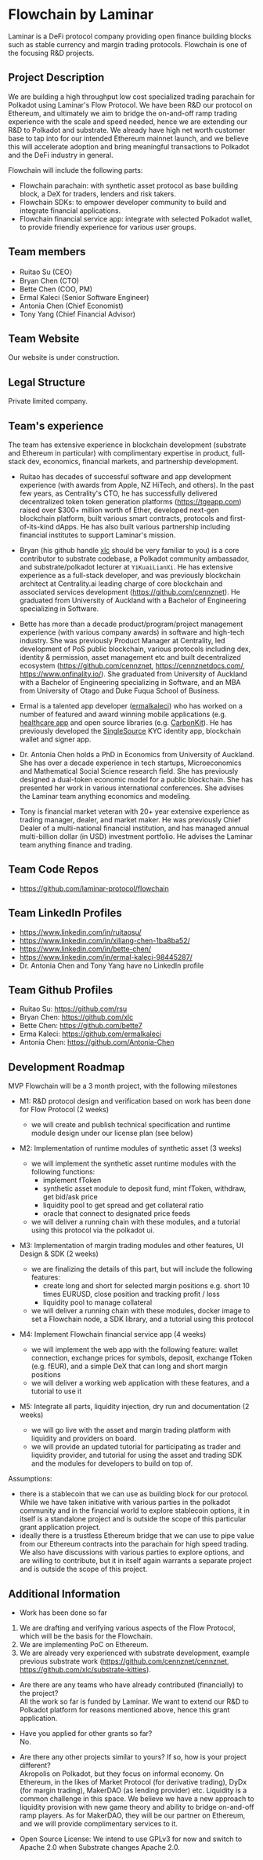# Flowchain by Laminar
Laminar is a DeFi protocol company providing open finance building blocks such as stable currency and margin trading protocols. Flowchain is one of the focusing R&D projects.

## Project Description
We are building a high throughput low cost specialized trading parachain for Polkadot using Laminar's Flow Protocol. We have been R&D our protocol on Ethereum, and ultimately we aim to bridge the on-and-off ramp trading experience with the scale and speed needed, hence we are extending our R&D to Polkadot and substrate. We already have high net worth customer base to tap into for our intended Ethereum mainnet launch, and we believe this will accelerate adoption and bring meaningful transactions to Polkadot and the DeFi industry in general.

Flowchain will include the following parts:
  * Flowchain parachain: with synthetic asset protocol as base building block, a DeX for traders, lenders and risk takers.
  * Flowchain SDKs: to empower developer community to build and integrate financial applications.
  * Flowchain financial service app: integrate with selected Polkadot wallet, to provide friendly experience for various user groups.

## Team members
* Ruitao Su (CEO）
* Bryan Chen (CTO)
* Bette Chen (COO, PM)
* Ermal Kaleci (Senior Software Engineer) 
* Antonia Chen (Chief Economist)
* Tony Yang (Chief Financial Advisor)

## Team Website
Our website is under construction.

## Legal Structure
Private limited company.

## Team's experience
The team has extensive experience in blockchain development (substrate and Ethereum in particular) with complimentary expertise in product, full-stack dev, economics, financial markets, and partnership development.

* Ruitao has decades of successful software and app development experience (with awards from Apple, NZ HiTech, and others). In the past few years, as Centrality's CTO, he has successfully delivered decentralized token token generation platforms (https://tgeapp.com) raised over $300+ million worth of Ether, developed next-gen blockchain platform, built various smart contracts, protocols and first-of-its-kind dApps. He has also built various partnership including financial institutes to support Laminar's mission.

* Bryan (his github handle [xlc](https://github.com/xlc) should be very familiar to you) is a core contributor to substrate codebase, a Polkadot community ambassador, and substrate/polkadot lecturer at `YiKuaiLianXi`. He has extensive experience as a full-stack developer, and was previously blockchain architect at Centrality.ai leading charge of core blockchain and associated services development (https://github.com/cennznet). He graduated from University of Auckland with a Bachelor of Engineering specializing in Software.

* Bette has more than a decade product/program/project management experience (with various company awards) in software and high-tech industry. She was previously Product Manager at Centrality, led development of PoS public blockchain, various protocols including dex, identity & permission, asset management etc and built decentralized ecosystem (https://github.com/cennznet, https://cennznetdocs.com/, https://www.onfinality.io/). She graduated from University of Auckland with a Bachelor of Engineering specializing in Software, and an MBA from University of Otago and Duke Fuqua School of Business.

* Ermal is a talented app developer ([ermalkaleci](https://github.com/ermalkaleci)) who has worked on a number of featured and award winning mobile applications (e.g. [healthcare app](https://www.apple.com/healthcare/) and open source libraries (e.g. [CarbonKit](https://github.com/ermalkaleci/CarbonKit)). He has previously developed the [SingleSource](https://www.mysinglesource.io/) KYC identity app, blockchain wallet and signer app.

* Dr. Antonia Chen holds a PhD in Economics from University of Auckland. She has over a decade experience in tech startups, Microeconomics and Mathematical Social Science research field. She has previously designed a dual-token economic model for a public blockchain. She has presented her work in various international conferences. She advises the Laminar team anything economics and modeling.

* Tony is financial market veteran with 20+ year extensive experience as trading manager, dealer, and market maker. He was previously Chief Dealer of a multi-national financial institution, and has managed annual multi-billion dollar (in USD) investment portfolio. He advises the Laminar team anything finance and trading.

## Team Code Repos
* https://github.com/laminar-protocol/flowchain

## Team LinkedIn Profiles
* https://www.linkedin.com/in/ruitaosu/<Ruitao Su>
* https://www.linkedin.com/in/xiliang-chen-1ba8ba52/<Bryan Chen>
* https://www.linkedin.com/in/bette-chen/<Bette Chen>
* https://www.linkedin.com/in/ermal-kaleci-98445287/<Ermal Kaleci>
* Dr. Antonia Chen and Tony Yang have no LinkedIn profile

## Team Github Profiles
* Ruitao Su: https://github.com/rsu
* Bryan Chen:  https://github.com/xlc
* Bette Chen: https://github.com/bette7
* Erma Kaleci: https://github.com/ermalkaleci
* Antonia Chen: https://github.com/Antonia-Chen

## Development Roadmap
MVP Flowchain will be a 3 month project, with the following milestones

* M1: R&D protocol design and verification based on work has been done for Flow Protocol (2 weeks)
  - we will create and publish technical specification and runtime module design under our license plan (see below)

* M2: Implementation of runtime modules of synthetic asset (3 weeks)
  - we will implement the synthetic asset runtime modules with the following functions: 
    - implement fToken
    - synthetic asset module to deposit fund, mint fToken, withdraw, get bid/ask price
    - liquidity pool to get spread and get collateral ratio
    - oracle that connect to designated price feeds
  - we will deliver a running chain with these modules, and a tutorial using this protocol via the polkadot ui.

* M3: Implementation of margin trading modules and other features, UI Design & SDK (2 weeks)
  - we are finalizing the details of this part, but will include the following features:
    - create long and short for selected margin positions e.g. short 10 times EURUSD, close position and tracking profit / loss
    - liquidity pool to manage collateral
  - we will deliver a running chain with these modules, docker image to set a Flowchain node, a SDK library, and a tutorial using this protocol

* M4: Implement Flowchain financial service app (4 weeks)
  - we will implement the web app with the following feature: wallet connection, exchange prices for symbols, deposit, exchange fToken (e.g. fEUR), and a simple DeX that can long and short margin positions
  - we will deliver a working web application with these features, and a tutorial to use it

* M5: Integrate all parts, liquidity injection, dry run and documentation (2 weeks)
  - we will go live with the asset and margin trading platform with liquidity and providers on board.
  - we will provide an updated tutorial for participating as trader and liquidity provider, and tutorial for using the asset and trading SDK and the modules for developers to build on top of.

Assumptions:
- there is a stablecoin that we can use as building block for our protocol. While we have taken initiative with various parties in the polkadot community and in the financial world to explore stablecoin options, it in itself is a standalone project and is outside the scope of this particular grant application project.
- ideally there is a trustless Ethereum bridge that we can use to pipe value from our Ethereum contracts into the parachain for high speed trading. We also have discussions with various parties to explore options, and are willing to contribute, but it in itself again warrants a separate project and is outside the scope of this project.

## Additional Information
* Work has been done so far
1. We are drafting and verifying various aspects of the Flow Protocol, which will be the basis for the Flowchain.
2. We are implementing PoC on Ethereum.
3. We are already very experienced with substrate development, example previous substrate work (https://github.com/cennznet/cennznet, https://github.com/xlc/substrate-kitties).

* Are there are any teams who have already contributed (financially) to the project?  
All the work so far is funded by Laminar. We want to extend our R&D to Polkadot platform for reasons mentioned above, hence this grant application.

* Have you applied for other grants so far?  
No.

* Are there any other projects similar to yours? If so, how is your project different?  
Akropolis on Polkadot, but they focus on informal economy. On Ethereum, in the likes of Market Protocol (for derivative trading), DyDx (for margin trading), MakerDAO (as lending provider) etc.
Liquidity is a common challenge in this space. We believe we have a new approach to liquidity provision with new game theory and ability to bridge on-and-off ramp players. As for MakerDAO, they will be our partner on Ethereum, and we will provide complimentary services to it.

* Open Source License:
We intend to use GPLv3 for now and switch to Apache 2.0 when Substrate changes Apache 2.0.
